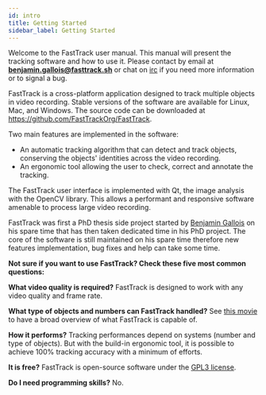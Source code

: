 ```yaml
---
id: intro
title: Getting Started
sidebar_label: Getting Started
---
```



Welcome to the FastTrack user manual. This manual will present the tracking software and how to use it. Please contact by email at **benjamin.gallois@fasttrack.sh** or chat on [irc](https://webchat.freenode.net/?channels=#fasttrackorg) if you need more information or to signal a bug.

FastTrack is a cross-platform application designed to track multiple objects in video recording. Stable versions of the software are available for Linux, Mac, and Windows. The source code can be downloaded at https://github.com/FastTrackOrg/FastTrack.

Two main features are implemented in the software:
-  An automatic tracking algorithm that can detect and track objects, conserving the objects' identities across the video recording.
-  An ergonomic tool allowing the user to check, correct and annotate the tracking.

The FastTrack user interface is implemented with Qt, the image analysis with the OpenCV library. This allows a performant and responsive software amenable to process large video recording.

FastTrack was first a PhD thesis side project started by [Benjamin Gallois](https://github.com/bgallois) on his spare time that has then taken dedicated time in his PhD project. The core of the software is still maintained on his spare time therefore new features implementation, bug fixes and help can take some time.

**Not sure if you want to use FastTrack? Check these five most common questions:**

**What video quality is required?**
FastTrack is designed to work with any video quality and frame rate.

**What type of objects and numbers can FastTrack handled?**
See [this movie](https://youtu.be/zFz5YPjx7jA) to have a broad overview of what FastTrack is capable of.

**How it performs?**
Tracking performances depend on systems (number and type of objects). But with the build-in ergonomic tool, it is possible to achieve 100% tracking accuracy with a minimum of efforts.

**It is free?**
FastTrack is open-source software under the [GPL3 license](https://www.gnu.org/licenses/gpl-3.0.en.html).

**Do I need programming skills?**
No.
